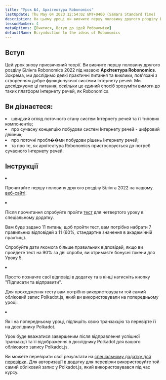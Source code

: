 ```yaml
---
title: "Урок №4, Архітектура Robonomics"
lastUpdate: Thu May 04 2023 12:54:02 GMT+0400 (Samara Standard Time)
description: На цьому уроці ви вивчите першу половину другого розділу Білінга Robonomics 2022 під назвою Архітектура Robonomics.
lessonNumber: 4
metaOptions: [Вчитися, Вступ до ідей Робономіки]
defaultName: Вступduction to the ideas of Robonomics
---
```


## Вступ

Цей урок знову присвячений теорії. Ви вивчите першу половину другого розділу Білінга Robonomics 2022 під назвою **Архітектура Robonomics**. Зокрема, ми дослідимо деякі практичні питання та виклики, пов'язані з створенням добре функціонуючої системи Інтернету речей. Ми досліджуємо ці питання, оскільки це єдиний спосіб зрозуміти вимоги до таких платформ Інтернету речей, як Robonomics.

## Ви дізнаєтеся:

<List>

<li>
швидкий огляд поточного стану систем Інтернету речей та її типових компонентів;
</li>

<li>
про сучасну концепцію побудови систем Інтернету речей - цифровий двійник;
</li>

<li>
про поточні пробл��ми побудови рішень Інтернету речей;
</li>

<li>
та про те, як архітектура Robonomics пристосовується до потреб сучасного Інтернету речей.
</li>

</List>

## Інструкції

<List type="numbers">

<li>

Прочитайте першу половину другого розділу Білінга 2022 на нашому [веб-сайті](https://robonomics.network/architecture/).

</li>

<li>

Після прочитання спробуйте пройти [тест](https://lesson4.robonomics.academy/) для четвертого уроку в спеціальному додатку.

Вам буде задано 11 питань; щоб пройти тест, вам потрібно набрати 7 правильних відповідей з 11 (60%, стандартне значення в академічній практиці).

Спробуйте дати якомога більше правильних відповідей, якщо ви пройдете тест на 90% за дві спроби, ви отримаєте бонусні токени для Уроку 5.

</li>

<li>

Просто позначте свої відповіді в додатку та в кінці натисніть кнопку "Підписати та відправити".

Для проходження тесту вам потрібно використовувати той самий обліковий запис Polkadot.js, який ви використовували на попередньому уроці.

</li>

<li>

Як і на попередньому уроці, підпишіть свою транзакцію та перевірте її на досліднику Polkadot.

</li>
</List>


<Result>

Урок буде вважатися завершеним після відправлення успішної транзакції та її відображення в досліднику Polkadot для вашого облікового запису Polkadot.js.

Ви можете перевірити свої результати на [спеціальному додатку для перевірки](https://lk.robonomics.academy/). Для авторизації в додатку для перевірки використовуйте той самий обліковий запис у Polkadot.js, який використовувався під час курсу.

</Result>